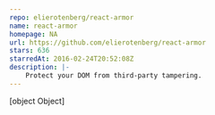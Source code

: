```yaml
---
repo: elierotenberg/react-armor
name: react-armor
homepage: NA
url: https://github.com/elierotenberg/react-armor
stars: 636
starredAt: 2016-02-24T20:52:08Z
description: |-
    Protect your DOM from third-party tampering.
---
```


[object Object]
